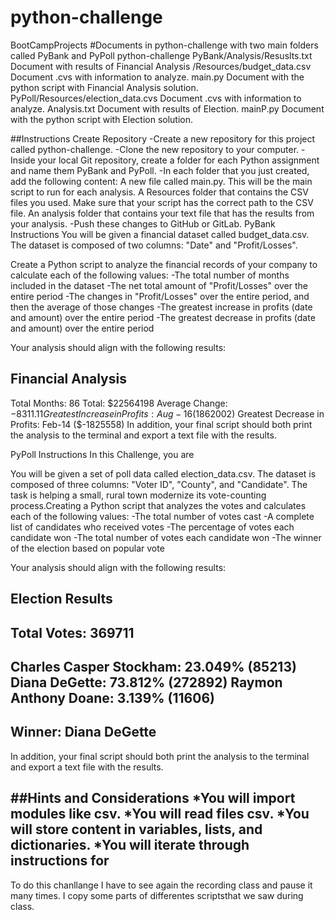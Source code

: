 # python-challenge
BootCampProjects
#Documents in python-challenge with two main folders called PyBank and PyPoll
python-challenge 
PyBank/Analysis/Resuslts.txt		      Document with results of Financial Analysis
      /Resources/budget_data.csv	      Document .cvs with information to analyze.
      main.py				      Document with the python script with Financial Analysis solution.
PyPoll/Resources/election_data.cvs   	      Document .cvs with information to analyze.
      Analysis.txt             		      Document with results of Election.
      mainP.py		       		      Document with the python script with Election solution.


##Instructions
Create Repository
	-Create a new repository for this project called python-challenge. 
	-Clone the new repository to your computer.
	-Inside your local Git repository, create a folder for each Python assignment and name them PyBank and PyPoll.
	-In each folder that you just created, add the following content:
		A new file called main.py. This will be the main script to run for each analysis.
		A Resources folder that contains the CSV files you used. Make sure that your script has the correct path to the CSV file.
		An analysis folder that contains your text file that has the results from your analysis.
	-Push these changes to GitHub or GitLab.
PyBank Instructions
You will be given a financial dataset called budget_data.csv. 
The dataset is composed of two columns: "Date" and "Profit/Losses".

Create a Python script to analyze the financial records of your company to calculate each of the following values:
-The total number of months included in the dataset
-The net total amount of "Profit/Losses" over the entire period
-The changes in "Profit/Losses" over the entire period, and then the average of those changes
-The greatest increase in profits (date and amount) over the entire period
-The greatest decrease in profits (date and amount) over the entire period

Your analysis should align with the following results:

Financial Analysis
----------------------------
Total Months: 86
Total: $22564198
Average Change: $-8311.11
Greatest Increase in Profits: Aug-16 ($1862002)
Greatest Decrease in Profits: Feb-14 ($-1825558)
In addition, your final script should both print the analysis to the terminal and export a text file with the results.

PyPoll Instructions
In this Challenge, you are 

You will be given a set of poll data called election_data.csv. 
The dataset is composed of three columns: "Voter ID", "County", and "Candidate". 
The task is helping a small, rural town modernize its vote-counting process.Creating a Python script that analyzes the votes and calculates each of the following values:
-The total number of votes cast
-A complete list of candidates who received votes
-The percentage of votes each candidate won
-The total number of votes each candidate won
-The winner of the election based on popular vote

Your analysis should align with the following results:

Election Results
-------------------------
Total Votes: 369711
-------------------------
Charles Casper Stockham: 23.049% (85213)
Diana DeGette: 73.812% (272892)
Raymon Anthony Doane: 3.139% (11606)
-------------------------
Winner: Diana DeGette
-------------------------
In addition, your final script should both print the analysis to the terminal and export a text file with the results.

##Hints and Considerations
 *You will import modules like csv. 
 *You will read files csv.
 *You will store content in variables, lists, and dictionaries. 
 *You will iterate through instructions for 
---
To do this chanllange I have to see again the recording class and pause it many times. I copy some parts of differentes scriptsthat we saw during class.

